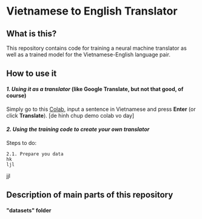 # Vietnamese to English Translator
## What is this?
This repository contains code for training a neural machine translator as well as a trained model for the Vietnamese-English language pair.
## How to use it
#### *1. Using it as a translator* (like Google Translate, but not that good, of course)
Simply go to this [Colab](goole.com), input a sentence in Vietnamese and press **Enter** (or click **Translate**).
[de hinh chup demo colab vo day]

#### *2. Using the training code to create your own translator*
Steps to do:

    2.1. Prepare you data
    hk
    ljl
jjl
## Description of main parts of this repository
#### "datasets" folder




